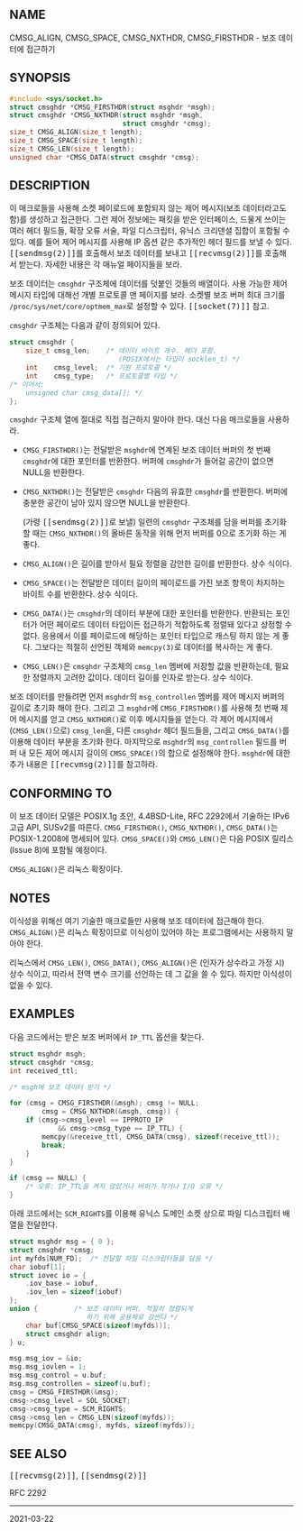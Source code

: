 ## NAME

CMSG_ALIGN, CMSG_SPACE, CMSG_NXTHDR, CMSG_FIRSTHDR - 보조 데이터에 접근하기

## SYNOPSIS

```c
#include <sys/socket.h>
struct cmsghdr *CMSG_FIRSTHDR(struct msghdr *msgh);
struct cmsghdr *CMSG_NXTHDR(struct msghdr *msgh,
                            struct cmsghdr *cmsg);
size_t CMSG_ALIGN(size_t length);
size_t CMSG_SPACE(size_t length);
size_t CMSG_LEN(size_t length);
unsigned char *CMSG_DATA(struct cmsghdr *cmsg);
```

## DESCRIPTION

이 매크로들을 사용해 소켓 페이로드에 포함되지 않는 제어 메시지(보조 데이터라고도 함)를 생성하고 접근한다. 그런 제어 정보에는 패킷을 받은 인터페이스, 드물게 쓰이는 여러 헤더 필드들, 확장 오류 서술, 파일 디스크립터, 유닉스 크리덴셜 집합이 포함될 수 있다. 예를 들어 제어 메시지를 사용해 IP 옵션 같은 추가적인 헤더 필드를 보낼 수 있다. <tt>[[sendmsg(2)]]</tt>를 호출해서 보조 데이터를 보내고 <tt>[[recvmsg(2)]]</tt>를 호출해서 받는다. 자세한 내용은 각 매뉴얼 페이지들을 보라.

보조 데이터는 `cmsghdr` 구조체에 데이터를 덧붙인 것들의 배열이다. 사용 가능한 제어 메시지 타입에 대해선 개별 프로토콜 맨 페이지를 보라. 소켓별 보조 버퍼 최대 크기를 `/proc/sys/net/core/optmem_max`로 설정할 수 있다. <tt>[[socket(7)]]</tt> 참고.

`cmsghdr` 구조체는 다음과 같이 정의되어 있다.

```c
struct cmsghdr {
    size_t cmsg_len;    /* 데이터 바이트 개수. 헤더 포함.
                           (POSIX에서는 타입이 socklen_t) */
    int    cmsg_level;  /* 기원 프로토콜 */
    int    cmsg_type;   /* 프로토콜별 타입 */
/* 이어서:
    unsigned char cmsg_data[]; */
};
```

`cmsghdr` 구조체 열에 절대로 직접 접근하지 말아야 한다. 대신 다음 매크로들을 사용하라.

* `CMSG_FIRSTHDR()`는 전달받은 `msghdr`에 연계된 보조 데이터 버퍼의 첫 번째 `cmsghdr`에 대한 포인터를 반환한다. 버퍼에 `cmsghdr`가 들어갈 공간이 없으면 NULL을 반환한다.

* `CMSG_NXTHDR()`는 전달받은 `cmsghdr` 다음의 유효한 `cmsghdr`를 반환한다. 버퍼에 충분한 공간이 남아 있지 않으면 NULL을 반환한다.

  (가령 <tt>[[sendmsg(2)]]</tt>로 보낼) 일련의 `cmsghdr` 구조체를 담을 버퍼를 초기화 할 때는 `CMSG_NXTHDR()`의 올바른 동작을 위해 먼저 버퍼를 0으로 초기화 하는 게 좋다.

* `CMSG_ALIGN()`은 길이를 받아서 필요 정렬을 감안한 길이를 반환한다. 상수 식이다.

* `CMSG_SPACE()`는 전달받은 데이터 길이의 페이로드를 가진 보조 항목이 차지하는 바이트 수를 반환한다. 상수 식이다.

* `CMSG_DATA()`는 `cmsghdr`의 데이터 부분에 대한 포인터를 반환한다. 반환되는 포인터가 어떤 페이로드 데이터 타입이든 접근하기 적합하도록 정렬돼 있다고 상정할 수 없다. 응용에서 이를 페이로드에 해당하는 포인터 타입으로 캐스팅 하지 않는 게 좋다. 그보다는 적절히 선언된 객체와 `memcpy(3)`로 데이터를 복사하는 게 좋다.

* `CMSG_LEN()`은 `cmsghdr` 구조체의 `cmsg_len` 멤버에 저장할 값을 반환하는데, 필요한 정렬까지 고려한 값이다. 데이터 길이를 인자로 받는다. 상수 식이다.

보조 데이터를 만들려면 먼저 `msghdr`의 `msg_controllen` 멤버를 제어 메시지 버퍼의 길이로 초기화 해야 한다. 그리고 그 `msghdr`에 `CMSG_FIRSTHDR()`를 사용해 첫 번째 제어 메시지를 얻고 `CMSG_NXTHDR()`로 이후 메시지들을 얻는다. 각 제어 메시지에서 (`CMSG_LEN()`으로) `cmsg_len`을, 다른 `cmsghdr` 헤더 필드들을, 그리고 `CMSG_DATA()`를 이용해 데이터 부분을 초기화 한다. 마지막으로 `msghdr`의 `msg_controllen` 필드를 버퍼 내 모든 제어 메시지 길이의 `CMSG_SPACE()`의 합으로 설정해야 한다. `msghdr`에 대한 추가 내용은 <tt>[[recvmsg(2)]]</tt>를 참고하라.

## CONFORMING TO

이 보조 데이터 모델은 POSIX.1g 초안, 4.4BSD-Lite, RFC 2292에서 기술하는 IPv6 고급 API, SUSv2를 따른다. `CMSG_FIRSTHDR()`, `CMSG_NXTHDR()`, `CMSG_DATA()`는 POSIX-1.2008에 명세되어 있다. `CMSG_SPACE()`와 `CMSG_LEN()`은 다음 POSIX 릴리스(Issue 8)에 포함될 예정이다.

`CMSG_ALIGN()`은 리눅스 확장이다.

## NOTES

이식성을 위해선 여기 기술한 매크로들만 사용해 보조 데이터에 접근해야 한다. `CMSG_ALIGN()`은 리눅스 확장이므로 이식성이 있어야 하는 프로그램에서는 사용하지 말아야 한다.

리눅스에서 `CMSG_LEN()`, `CMSG_DATA()`, `CMSG_ALIGN()`은 (인자가 상수라고 가정 시) 상수 식이고, 따라서 전역 변수 크기를 선언하는 데 그 값을 쓸 수 있다. 하지만 이식성이 없을 수 있다.

## EXAMPLES

다음 코드에서는 받은 보조 버퍼에서 `IP_TTL` 옵션을 찾는다.

```c
struct msghdr msgh;
struct cmsghdr *cmsg;
int received_ttl;

/* msgh에 보조 데이터 받기 */

for (cmsg = CMSG_FIRSTHDR(&msgh); cmsg != NULL;
        cmsg = CMSG_NXTHDR(&msgh, cmsg)) {
    if (cmsg->cmsg_level == IPPROTO_IP
            && cmsg->cmsg_type == IP_TTL) {
        memcpy(&receive_ttl, CMSG_DATA(cmsg), sizeof(receive_ttl));
        break;
    }
}

if (cmsg == NULL) {
    /* 오류: IP_TTL을 켜지 않았거나 버퍼가 작거나 I/O 오류 */
}
```

아래 코드에서는 `SCM_RIGHTS`를 이용해 유닉스 도메인 소켓 상으로 파일 디스크립터 배열을 전달한다.

```c
struct msghdr msg = { 0 };
struct cmsghdr *cmsg;
int myfds[NUM_FD];  /* 전달할 파일 디스크립터들을 담음 */
char iobuf[1];
struct iovec io = {
    .iov_base = iobuf,
    .iov_len = sizeof(iobuf)
};
union {         /* 보조 데이터 버퍼. 적절히 정렬되게
                   하기 위해 공용체로 감싼다 */
    char buf[CMSG_SPACE(sizeof(myfds))];
    struct cmsghdr align;
} u;

msg.msg_iov = &io;
msg.msg_iovlen = 1;
msg.msg_control = u.buf;
msg.msg_controllen = sizeof(u.buf);
cmsg = CMSG_FIRSTHDR(&msg);
cmsg->cmsg_level = SOL_SOCKET;
cmsg->cmsg_type = SCM_RIGHTS;
cmsg->cmsg_len = CMSG_LEN(sizeof(myfds));
memcpy(CMSG_DATA(cmsg), myfds, sizeof(myfds));
```

## SEE ALSO

<tt>[[recvmsg(2)]]</tt>, <tt>[[sendmsg(2)]]</tt>

RFC 2292

----

2021-03-22
